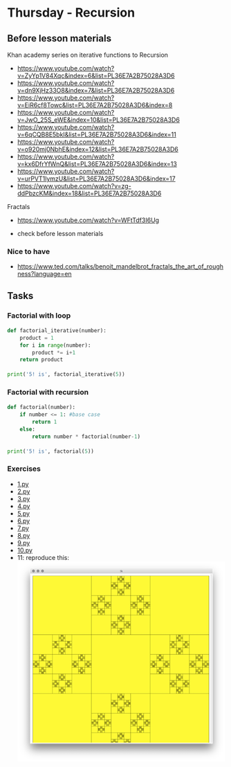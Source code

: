 # Thursday - Recursion

## Before lesson materials
Khan academy series on iterative functions to Recursion   
* https://www.youtube.com/watch?v=ZyYp1V84Xqc&index=6&list=PL36E7A2B75028A3D6
* https://www.youtube.com/watch?v=dn9XjHz33O8&index=7&list=PL36E7A2B75028A3D6
* https://www.youtube.com/watch?v=EiR6cf8Towc&list=PL36E7A2B75028A3D6&index=8
* https://www.youtube.com/watch?v=JwO_25S_eWE&index=10&list=PL36E7A2B75028A3D6
* https://www.youtube.com/watch?v=6qCQB8E5bkI&list=PL36E7A2B75028A3D6&index=11
* https://www.youtube.com/watch?v=o920mj0NbhE&index=12&list=PL36E7A2B75028A3D6
* https://www.youtube.com/watch?v=kx6DfrYfWnQ&list=PL36E7A2B75028A3D6&index=13
* https://www.youtube.com/watch?v=urPVT1lymzU&list=PL36E7A2B75028A3D6&index=17
* https://www.youtube.com/watch?v=zg-ddPbzcKM&index=18&list=PL36E7A2B75028A3D6

Fractals   

* https://www.youtube.com/watch?v=WFtTdf3I6Ug

* check before lesson materials

### Nice to have
* https://www.ted.com/talks/benoit_mandelbrot_fractals_the_art_of_roughness?language=en


## Tasks

### Factorial with loop
```python
def factorial_iterative(number):
    product = 1
    for i in range(number):
        product *= i+1
    return product

print('5! is', factorial_iterative(5))
```

### Factorial with recursion
```python
def factorial(number):
    if number <= 1: #base case
        return 1
    else:
        return number * factorial(number-1)

print('5! is', factorial(5))
```

### Exercises
- [1.py](workshop/1.py)
- [2.py](workshop/2.py)
- [3.py](workshop/3.py)
- [4.py](workshop/4.py)
- [5.py](workshop/5.py)
- [6.py](workshop/6.py)
- [7.py](workshop/7.py)
- [8.py](workshop/8.py)
- [9.py](workshop/9.py)
- [10.py](workshop/10.py)
- 11: reproduce this:   
![11](workshop/recursive_graphic.png)
